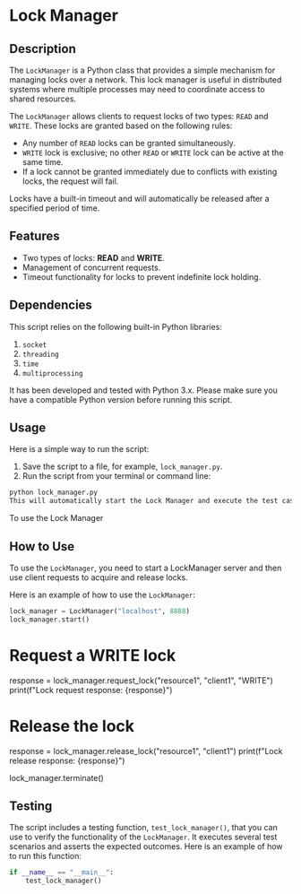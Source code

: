 # Lock Manager

## Description

The `LockManager` is a Python class that provides a simple mechanism for managing locks over a network. This lock manager is useful in distributed systems where multiple processes may need to coordinate access to shared resources.

The `LockManager` allows clients to request locks of two types: `READ` and `WRITE`. These locks are granted based on the following rules:

- Any number of `READ` locks can be granted simultaneously.
- `WRITE` lock is exclusive; no other `READ` or `WRITE` lock can be active at the same time.
- If a lock cannot be granted immediately due to conflicts with existing locks, the request will fail.

Locks have a built-in timeout and will automatically be released after a specified period of time.

## Features

- Two types of locks: **READ** and **WRITE**.
- Management of concurrent requests.
- Timeout functionality for locks to prevent indefinite lock holding.

## Dependencies

This script relies on the following built-in Python libraries:

1. `socket`
2. `threading`
3. `time`
4. `multiprocessing`

It has been developed and tested with Python 3.x. Please make sure you have a compatible Python version before running this script. 

## Usage

Here is a simple way to run the script:

1. Save the script to a file, for example, `lock_manager.py`.
2. Run the script from your terminal or command line:

```bash
python lock_manager.py
This will automatically start the Lock Manager and execute the test cases defined in the test_lock_manager() function.
```
To use the Lock Manager

## How to Use

To use the `LockManager`, you need to start a LockManager server and then use client requests to acquire and release locks.

Here is an example of how to use the `LockManager`:

```python
lock_manager = LockManager("localhost", 8888)
lock_manager.start()
```

# Request a WRITE lock
response = lock_manager.request_lock("resource1", "client1", "WRITE")
print(f"Lock request response: {response}")

# Release the lock
response = lock_manager.release_lock("resource1", "client1")
print(f"Lock release response: {response}")

lock_manager.terminate()

## Testing

The script includes a testing function, `test_lock_manager()`, that you can use to verify the functionality of the `LockManager`. It executes several test scenarios and asserts the expected outcomes. Here is an example of how to run this function:

```python
if __name__ == "__main__":
    test_lock_manager()
```
